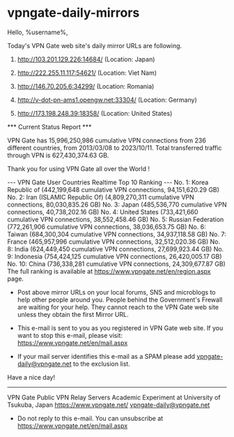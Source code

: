 # vpngate-daily-mirrors

Hello, %username%,

Today's VPN Gate web site's daily mirror URLs are following.

1. http://103.201.129.226:14684/
   (Location: Japan)

2. http://222.255.11.117:54621/
   (Location: Viet Nam)

3. http://146.70.205.6:34299/
   (Location: Romania)

4. http://v-dot-pn-ams1.opengw.net:33304/
   (Location: Germany)

5. http://173.198.248.39:18358/
   (Location: United States)


*** Current Status Report ***

VPN Gate has 15,996,250,986 cumulative VPN connections from 236 different countries, from 2013/03/08 to 2023/10/11.
Total transferred traffic through VPN is 627,430,374.63 GB.

Thank you for using VPN Gate all over the World !


--- VPN Gate User Countries Realtime Top 10 Ranking ---
No. 1: Korea Republic of (442,199,648 cumulative VPN connections, 94,151,620.29 GB)
No. 2: Iran (ISLAMIC Republic Of) (4,809,270,311 cumulative VPN connections, 80,030,835.26 GB)
No. 3: Japan (485,536,770 cumulative VPN connections, 40,738,202.16 GB)
No. 4: United States (733,421,660 cumulative VPN connections, 38,552,458.46 GB)
No. 5: Russian Federation (772,261,906 cumulative VPN connections, 38,036,653.75 GB)
No. 6: Taiwan (684,300,304 cumulative VPN connections, 34,937,118.58 GB)
No. 7: France (465,957,996 cumulative VPN connections, 32,512,020.36 GB)
No. 8: India (624,449,450 cumulative VPN connections, 27,699,923.44 GB)
No. 9: Indonesia (754,424,125 cumulative VPN connections, 26,420,005.17 GB)
No. 10: China (736,338,281 cumulative VPN connections, 24,309,677.87 GB)
The full ranking is available at https://www.vpngate.net/en/region.aspx page.


* Post above mirror URLs on your local forums, SNS and microblogs
  to help other people around you.
  People behind the Government's Frewall are waiting for your help.
  They cannot reach to the VPN Gate web site
  unless they obtain the first Mirror URL.

* This e-mail is sent to you as you registered in VPN Gate web site.
  If you want to stop this e-mail, please visit:
  https://www.vpngate.net/en/mail.aspx

* If your mail server identifies this e-mail as a SPAM
  please add vpngate-daily@vpngate.net to the exclusion list.

Have a nice day!

------------------------------------------------------
VPN Gate Public VPN Relay Servers
Academic Experiment at University of Tsukuba, Japan
https://www.vpngate.net/
vpngate-daily@vpngate.net
* Do not reply to this e-mail.
  You can unsubscribe at https://www.vpngate.net/en/mail.aspx


